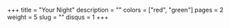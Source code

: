 +++
title = "Your Night"
description = ""
colors = ["red", "green"]
pages = 2
weight = 5
slug = ""
disqus = 1
+++
